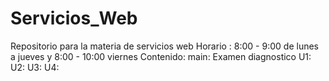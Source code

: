 # Servicios_Web
Repositorio para la materia de servicios web
Horario :  8:00 - 9:00 de lunes a jueves y 8:00 - 10:00 viernes
Contenido:
main:
Examen diagnostico
U1:
U2:
U3:
U4:
